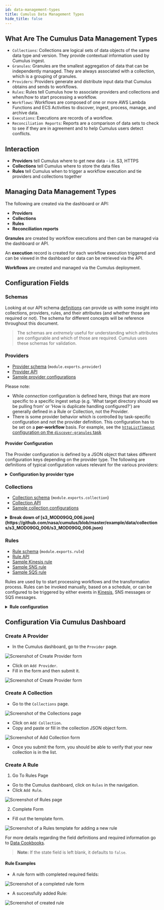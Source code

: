 ```yaml
---
id: data-management-types
title: Cumulus Data Management Types
hide_title: false
---
```


## What Are The Cumulus Data Management Types

- `Collections`: Collections are logical sets of data objects of the same data type and version. They provide contextual information used by Cumulus ingest.
- `Granules`: Granules are the smallest aggregation of data that can be independently managed. They are always associated with a collection, which is a grouping of granules.
- `Providers`: Providers generate and distribute input data that Cumulus obtains and sends to workflows.
- `Rules`: Rules tell Cumulus how to associate providers and collections and when/how to start processing a workflow.
- `Workflows`: Workflows are composed of one or more AWS Lambda Functions and ECS Activities to discover, ingest, process, manage, and archive data.
- `Executions`: Executions are records of a workflow.
- `Reconciliation Reports`: Reports are a comparison of data sets to check to see if they are in agreement and to help Cumulus users detect conflicts.

## Interaction

- **Providers** tell Cumulus where to get new data - i.e. S3, HTTPS
- **Collections** tell Cumulus where to store the data files
- **Rules** tell Cumulus when to trigger a workflow execution and tie providers and collections together

## Managing Data Management Types

The following are created via the dashboard or API:

- **Providers**
- **Collections**
- **Rules**
- **Reconciliation reports**

**Granules** are created by workflow executions and then can be managed via the dashboard or API.

 An **execution** record is created for each workflow execution triggered and can be viewed in the dashboard or data can be retrieved via the API.

**Workflows** are created and managed via the Cumulus deployment.

## Configuration Fields

### Schemas

Looking at our API schema [definitions](https://github.com/nasa/cumulus/tree/master/packages/api/models/schemas.js) can provide us with some insight into collections, providers, rules, and their attributes (and whether those are required or not). The schema for different concepts will be reference throughout this document.

> The schemas are _extremely_ useful for understanding which attributes are configurable and which of those are required. Cumulus uses these schemas for validation.

### Providers

- [Provider schema](https://github.com/nasa/cumulus/tree/master/packages/api/models/schemas.js) (`module.exports.provider`)
- [Provider API](https://nasa.github.io/cumulus-api/?language=Python#list-providers)
- [Sample provider configurations](https://github.com/nasa/cumulus/tree/master/example/data/providers)

Please note:

- While *connection* configuration is defined here, things that are more specific to a specific ingest setup (e.g. 'What target directory should we be pulling from' or 'How is duplicate handling configured?') are generally defined in a Rule or Collection, not the Provider.
- There is some provider behavior which is controlled by task-specific configuration and not the provider definition. This configuration has to be set on a **per-workflow** basis. For example, see the [`httpListTimeout` configuration on the `discover-granules` task](https://github.com/nasa/cumulus/blob/master/tasks/discover-granules/schemas/config.json#L84)

#### Provider Configuration

The Provider configuration is defined by a JSON object that takes different configuration keys depending on the provider type.    The following are definitions of typical configuration values relevant for the various providers:

<details>
  <summary><b>Configuration by provider type</b></summary>

##### S3

|Key  |Type |Required|Description|
|:---:|:----|:------:|-----------|
|id|string|Yes|Unique identifier for the provider|
|globalConnectionLimit|integer|No|Integer specifying the connection limit for the provider. This is the maximum number of connections Cumulus compatible ingest lambdas are expected to make to a provider.  Defaults to unlimited |
|protocol|string|Yes|The protocol for this provider. Must be `s3` for this provider type. |
|host|string|Yes|S3 Bucket to pull data from |

##### http

|Key  |Type |Required|Description|
|:---:|:----|:------:|-----------|
|id|string|Yes|Unique identifier for the provider|
|globalConnectionLimit|integer|No|Integer specifying the connection limit for the provider.  This is the maximum number of connections Cumulus compatible ingest lambdas are expected to make to a provider.  Defaults to unlimited |
|protocol|string|Yes|The protocol for this provider.  Must be `http` for this provider type |
|host|string|Yes|The host to pull data from (e.g. `nasa.gov`)
|username|string|No|Configured username for basic authentication.   Cumulus encrypts this using KMS and uses it in a `Basic` auth header if needed for authentication |
|password|string|*Only if username is specified*|Configured password for basic authentication.   Cumulus encrypts this using KMS and uses it in a `Basic` auth header if needed for authentication |
|port|integer|No|Port to connect to the provider on.   Defaults to `80`|

##### https

|Key  |Type |Required|Description|
|:---:|:----|:------:|-----------|
|id|string|Yes|Unique identifier for the provider|
|globalConnectionLimit|integer|No|Integer specifying the connection limit for the provider.  This is the maximum number of connections Cumulus compatible ingest lambdas are expected to make to a provider.  Defaults to unlimited |
|protocol|string|Yes|The protocol for this provider.  Must be `https` for this provider type |
|host|string|Yes|The host to pull data from (e.g. `nasa.gov`) |
|username|string|No|Configured username for basic authentication.   Cumulus encrypts this using KMS and uses it in a `Basic` auth header if needed for authentication |
|password|string|*Only if username is specified*|Configured password for basic authentication.   Cumulus encrypts this using KMS and uses it in a `Basic` auth header if needed for authentication |
|port|integer|No|Port to connect to the provider on.   Defaults to `443` |

##### ftp

|Key  |Type |Required|Description|
|:---:|:----|:------:|-----------|
|id|string|Yes|Unique identifier for the provider|
|globalConnectionLimit|integer|No|Integer specifying the connection limit for the provider.  This is the maximum number of connections Cumulus compatible ingest lambdas are expected to make to a provider.  Defaults to unlimited |
|protocol|string|Yes|The protocol for this provider.  Must be `ftp` for this provider type |
|host|string|Yes|The ftp host to pull data from (e.g. `nasa.gov`) |
|username|string|No|Username to use to connect to the ftp server.  Cumulus encrypts this using KMS. Defaults to `anonymous` if not defined |
|password|string|No|Password to use to connect to the ftp server.  Cumulus encrypts this using KMS. Defaults to `password` if not defined |
|port|integer|No|Port to connect to the provider on.  Defaults to `21`

##### sftp

|Key  |Type |Required|Description|
|:---:|:----|:------:|-----------|
|id|string|Yes|Unique identifier for the provider|
|globalConnectionLimit|integer|No|Integer specifying the connection limit for the provider.  This is the maximum number of connections Cumulus compatible ingest lambdas are expected to make to a provider.  Defaults to unlimited |
|protocol|string|Yes|The protocol for this provider.  Must be `sftp` for this provider type |
|host|string|Yes|The ftp host to pull data from (e.g. `nasa.gov`) |
|username|string|No|Username to use to connect to the sftp server.|
|password|string|No|Password to use to connect to the sftp server. |
|port|integer|No|Port to connect to the provider on.  Defaults to `22`

</details>

### Collections

- [Collection schema](https://github.com/nasa/cumulus/tree/master/packages/api/models/schemas.js) (`module.exports.collection`)
- [Collection API](https://nasa.github.io/cumulus-api/?language=Python#list-collections)
- [Sample collection configurations](https://github.com/nasa/cumulus/tree/master/example/data/collections)

<details>
  <summary><b>Break down of [s3_MOD09GQ_006.json](https://github.com/nasa/cumulus/blob/master/example/data/collections/s3_MOD09GQ_006/s3_MOD09GQ_006.json)</b></summary>
|Key  |Value  |Required  |Description|
|:---:|:-----:|:--------:|-----------|
|name |`"MOD09GQ"`|Yes|The name attribute designates the name of the collection. This is the name under which the collection will be displayed on the dashboard|
|version|`"006"`|Yes|A version tag for the collection|
|granuleId|`"^MOD09GQ\\.A[\\d]{7}\\.[\\S]{6}\\.006\\.[\\d]{13}$"`|Yes|The regular expression used to validate the granule ID extracted from filenames according to the `granuleIdExtraction`|
|granuleIdExtraction|<code>"(MOD09GQ\\..*)(\\.hdf&#124;\\.cmr&#124;_ndvi\\.jpg)"</code>|Yes|The regular expression used to extract the granule ID from filenames. The first capturing group extracted from the filename by the regex will be used as the granule ID.|
|sampleFileName|`"MOD09GQ.A2017025.h21v00.006.2017034065104.hdf"`|Yes|An example filename belonging to this collection|
|files|`<JSON Object>` of files defined [here](#files-object)|Yes|Describe the individual files that will exist for each granule in this collection (size, browse, meta, etc.)|
|dataType|`"MOD09GQ"`|No|Can be specified, but this value will default to the collection_name if not|
|duplicateHandling|`"replace"`|No|<code>("replace"&#124;"version"&#124;"skip")</code> determines granule duplicate handling scheme|
|ignoreFilesConfigForDiscovery|`false` (default)|No|By default, during discovery only files that match one of the regular expressions in this collection's `files` attribute (see above) are ingested.  Setting this to `true` will ignore the `files` attribute during discovery, meaning that all files for a granule (i.e., all files with filenames matching `granuleIdExtraction`) will be ingested even when they don't match a regular expression in the `files` attribute at _discovery_ time.  (NOTE: this attribute does not appear in the example file, but is listed here for completeness.)
|process|`"modis"`|No|Example options for this are found in the ChooseProcess step definition in [the IngestAndPublish workflow definition](https://github.com/nasa/cumulus/tree/master/example/cumulus-tf/ingest_and_publish_granule_workflow.tf)|
|meta|`<JSON Object>` of MetaData for the collection|No|MetaData for the collection. This metadata will be available to workflows for this collection via the [Cumulus Message Adapter](workflows/input_output.md).
|url_path|`"{cmrMetadata.Granule.Collection.ShortName}/`<br/>`{substring(file.fileName, 0, 3)}"`|No|Filename without extension|

#### files-object

|Key  |Value  |Required  |Description|
|:---:|:-----:|:--------:|-----------|
|regex|`"^MOD09GQ\\.A[\\d]{7}\\.[\\S]{6}\\.006\\.[\\d]{13}\\.hdf$"`|Yes|Regular expression used to identify the file|
|sampleFileName|`MOD09GQ.A2017025.h21v00.006.2017034065104.hdf"`|Yes|Filename used to validate the provided regex|
|type|`"data"`|No|Value to be assigned to the Granule File Type. CNM types are used by Cumulus CMR steps, non-CNM values will be treated as 'data' type.  Currently only utilized in DiscoverGranules task|
|bucket|`"internal"`|Yes|Name of the bucket where the file will be stored|
|url_path|`"${collectionShortName}/{substring(file.fileName, 0, 3)}"`|No|Folder used to save the granule in the bucket. Defaults to the collection `url_path`|
|checksumFor|`"^MOD09GQ\\.A[\\d]{7}\\.[\\S]{6}\\.006\\.[\\d]{13}\\.hdf$"`|No|If this is a checksum file, set `checksumFor` to the `regex` of the target file.|
</details>

### Rules

- [Rule schema](https://github.com/nasa/cumulus/tree/master/packages/api/models/schemas.js) (`module.exports.rule`)
- [Rule API](https://nasa.github.io/cumulus-api/?language=Python#list-rules)
- [Sample Kinesis rule](https://github.com/nasa/cumulus/blob/master/example/data/rules/L2_HR_PIXC_kinesisRule.json)
- [Sample SNS rule](https://github.com/nasa/cumulus/blob/master/example/spec/parallel/testAPI/snsRuleDef.json)
- [Sample SQS rule](https://github.com/nasa/cumulus/blob/master/example/spec/parallel/testAPI/data/rules/sqs/MOD09GQ_006_sqsRule.json)

Rules are used by to start processing workflows and the transformation process. Rules can be invoked manually, based on a schedule, or can be configured to be triggered by either events in [Kinesis](data-cookbooks/cnm-workflow.md), SNS messages or SQS messages.

<details>
<summary><b>Rule configuration</b></summary>

|Key  |Value  |Required|Description|
|:---:|:-----:|:------:|-----------|
|name|`"L2_HR_PIXC_kinesisRule"`|Yes|Name of the rule. This is the name under which the rule will be listed on the dashboard|
|workflow|`"CNMExampleWorkflow"`|Yes|Name of the workflow to be run. A list of available workflows can be found on the Workflows page|
|provider|`"PODAAC_SWOT"`|No|Configured provider's ID. This can be found on the Providers dashboard page|
|collection|`<JSON Object>` collection object shown [below](#collection-object)|Yes|Name and version of the collection this rule will moderate. Relates to a collection configured and found in the Collections page|
|payload|`<JSON Object or Array>`|No|The payload to be passed to the workflow|
|meta|`<JSON Object>` of MetaData for the rule|No|MetaData for the rule. This metadata will be available to workflows for this rule via the [Cumulus Message Adapter](workflows/input_output.md).
|rule|`<JSON Object>` rule type and associated values - discussed [below](#rule-object)|Yes|Object defining the type and subsequent attributes of the rule|
|state|`"ENABLED"`|No|<code>("ENABLED"&#124;"DISABLED")</code> whether or not the rule will be active. Defaults to `"ENABLED"`.|
|queueUrl|`https://sqs.us-east-1.amazonaws.com/1234567890/queue-name`|No|URL for SQS queue that will be used to schedule workflows for this rule
|tags|`["kinesis", "podaac"]`|No|An array of strings that can be used to simplify search|

#### collection-object

|Key  |Value  |Required|Description|
|:---:|:-----:|:------:|-----------|
|name|`"L2_HR_PIXC"`|Yes|Name of a collection defined/configured in the Collections dashboard page|
|version|`"000"`|Yes|Version number of a collection defined/configured in the Collections dashboard page|

#### meta-object

|Key  |Value  |Required|Description|
|:---:|:-----:|:------:|-----------|
|retries|`3`|No|Number of retries on errors, for sqs-type rule only. Defaults to 3.|
|visibilityTimeout|`900`|No|VisibilityTimeout in seconds for the inflight messages, for sqs-type rule only. Defaults to the visibility timeout of the SQS queue when the rule is created.|

#### rule-object

|Key|Value|Required|Description|
|:---:|:-----:|:------:|-----------|
|type|`"kinesis"`|Yes|<code>("onetime"&#124;"scheduled"&#124;"kinesis"&#124;"sns"&#124;"sqs")</code> type of scheduling/workflow kick-off desired|
|value|`<String> Object`|Depends|Discussion of valid values is [below](#rule-value)|

#### rule-value

The `rule - value` entry depends on the type of run:

- If this is a onetime rule this can be left blank. [Example](data-cookbooks/hello-world.md/#execution)
- If this is a scheduled rule this field must hold a valid [cron-type expression or rate expression](https://docs.aws.amazon.com/AmazonCloudWatch/latest/events/ScheduledEvents.html).
- If this is a kinesis rule, this must be a configured `${Kinesis_stream_ARN}`. [Example](data-cookbooks/cnm-workflow.md#rule-configuration)
- If this is an sns rule, this must be an existing `${SNS_Topic_Arn}`. [Example](https://github.com/nasa/cumulus/blob/master/example/spec/parallel/testAPI/snsRuleDef.json)
- If this is an sqs rule, this must be an existing `${SQS_QueueUrl}` that your account has permissions to access, and also you must configure a dead-letter queue for this SQS queue. [Example](https://github.com/nasa/cumulus/blob/master/example/spec/parallel/testAPI/data/rules/sqs/MOD09GQ_006_sqsRule.json)

#### sqs-type rule features

- When an SQS rule is triggered, the SQS message remains on the queue.
- The SQS message is not processed multiple times in parallel when visibility timeout is properly set.  You should set the visibility timeout to the maximum expected length of the workflow with padding. Longer is better to avoid parallel processing.
- The SQS message visibility timeout can be overridden by the rule.
- Upon successful workflow execution, the SQS message is removed from the queue.
- Upon failed execution(s), the workflow is run 3 or configured number of times.
- Upon failed execution(s), the visibility timeout will be set to 5s to allow retries.
- After configured number of failed retries, the SQS message is moved to the dead-letter queue configured for the SQS queue.

</details>

## Configuration Via Cumulus Dashboard

### Create A Provider

- In the Cumulus dashboard, go to the `Provider` page.

![Screenshot of Create Provider form](assets/cd_provider_page.png)

- Click on `Add Provider`.
- Fill in the form and then submit it.

![Screenshot of Create Provider form](assets/cd_add_provider_form.png)

### Create A Collection

- Go to the `Collections` page.

![Screenshot of the Collections page](assets/cd_collections_page.png)

- Click on `Add Collection`.
- Copy and paste or fill in the collection JSON object form.

![Screenshot of Add Collection form](assets/cd_add_collection.png)

- Once you submit the form, you should be able to verify that your new collection is in the list.

### Create A Rule

1. Go To Rules Page
<!-- markdownlint-disable MD029 -->

- Go to the Cumulus dashboard, click on `Rules` in the navigation.
- Click `Add Rule`.

![Screenshot of Rules page](assets/cd_rules_page.png)

2. Complete Form

- Fill out the template form.

<!-- markdownlint-enable MD029 -->
![Screenshot of a Rules template for adding a new rule](assets/cd_add_rule_form_blank.png)

For more details regarding the field definitions and required information go to [Data Cookbooks](https://nasa.github.io/cumulus/docs/data-cookbooks/setup#rules).

> **Note:** If the state field is left blank, it defaults to `false`.

#### Rule Examples

- A rule form with completed required fields:

![Screenshot of a completed rule form](assets/cd_add_rule_filled.png)

- A successfully added Rule:

![Screenshot of created rule](assets/cd_add_rule_overview.png)
